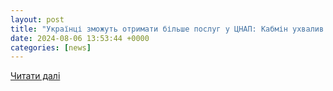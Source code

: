 ```yaml
---
layout: post
title: "Українці зможуть отримати більше послуг у ЦНАП: Кабмін ухвалив розпорядження"
date: 2024-08-06 13:53:44 +0000
categories: [news]
---
```


[Читати далі](https://dengi.ua/ua/budget/9748979-ukraintsy-smogut-poluchit-bolshe-uslug-v-tspau-kabmin-prinyal-rasporyazhenie)
